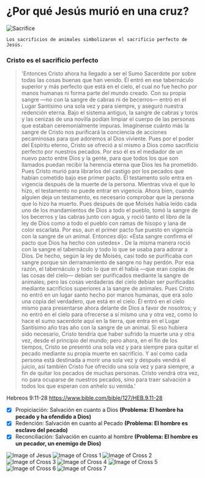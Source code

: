 # ¿Por qué Jesús murió en una cruz?
![Sacrifice](https://github.com/ipereto/skills-communicate-using-markdown/assets/14301820/ba42e339-a77e-4ec9-864a-47588b91e8e3)
```
Los sacrificios de animales simbolizaron el sacrificio perfecto de Jesús.
```
### Cristo es el sacrificio perfecto
>'Entonces Cristo ahora ha llegado a ser el Sumo Sacerdote por sobre todas las cosas buenas que han venido. Él entró en ese tabernáculo superior y más perfecto que está en el cielo, el cual no fue hecho por manos humanas ni forma parte del mundo creado. Con su propia sangre —no con la sangre de cabras ni de becerros— entró en el Lugar Santísimo una sola vez y para siempre, y aseguró nuestra redención eterna. Bajo el sistema antiguo, la sangre de cabras y toros y las cenizas de una novilla podían limpiar el cuerpo de las personas que estaban ceremonialmente impuras. Imagínense cuánto más la sangre de Cristo nos purificará la conciencia de acciones pecaminosas para que adoremos al Dios viviente. Pues por el poder del Espíritu eterno, Cristo se ofreció a sí mismo a Dios como sacrificio perfecto por nuestros pecados. Por eso él es el mediador de un nuevo pacto entre Dios y la gente, para que todos los que son llamados puedan recibir la herencia eterna que Dios les ha prometido. Pues Cristo murió para librarlos del castigo por los pecados que habían cometido bajo ese primer pacto. El testamento solo entra en vigencia después de la muerte de la persona. Mientras viva el que lo hizo, el testamento no puede entrar en vigencia. Ahora bien, cuando alguien deja un testamento, es necesario comprobar que la persona que lo hizo ha muerto. Pues después de que Moisés había leído cada uno de los mandamientos de Dios a todo el pueblo, tomó la sangre de los becerros y las cabras junto con agua, y roció tanto el libro de la ley de Dios como a todo el pueblo con ramas de hisopo y lana de color escarlata. Por eso, aun el primer pacto fue puesto en vigencia con la sangre de un animal. Entonces dijo: «Esta sangre confirma el pacto que Dios ha hecho con ustedes» . De la misma manera roció con la sangre el tabernáculo y todo lo que se usaba para adorar a Dios. De hecho, según la ley de Moisés, casi todo se purificaba con sangre porque sin derramamiento de sangre no hay perdón. Por esa razón, el tabernáculo y todo lo que en él había —que eran copias de las cosas del cielo— debían ser purificados mediante la sangre de animales; pero las cosas verdaderas del cielo debían ser purificadas mediante sacrificios superiores a la sangre de animales. Pues Cristo no entró en un lugar santo hecho por manos humanas, que era solo una copia del verdadero, que está en el cielo. Él entró en el cielo mismo para presentarse ahora delante de Dios a favor de nosotros; y no entró en el cielo para ofrecerse a sí mismo una y otra vez, como lo hace el sumo sacerdote aquí en la tierra, que entra en el Lugar Santísimo año tras año con la sangre de un animal. Si eso hubiera sido necesario, Cristo tendría que haber sufrido la muerte una y otra vez, desde el principio del mundo; pero ahora, en el fin de los tiempos, Cristo se presentó una sola vez y para siempre para quitar el pecado mediante su propia muerte en sacrificio. Y así como cada persona está destinada a morir una sola vez y después vendrá el juicio, así también Cristo fue ofrecido una sola vez y para siempre, a fin de quitar los pecados de muchas personas. Cristo vendrá otra vez, no para ocuparse de nuestros pecados, sino para traer salvación a todos los que esperan con anhelo su venida.'

Hebreos 9:11-28
https://www.bible.com/bible/127/HEB.9.11-28

- [x] Propiciación: Salvación en cuanto a Dios __(Problema: El hombre ha pecado y ha ofendido a Dios)__
- [x] Redención: Salvación en cuanto al Pecado __(Problema: El hombre es esclavo del pecado)__
- [x] Reconciliación: Salvación en cuanto al hombre __(Problema: El hombre es un pecador, un enemigo de Dios)__

![Image of Jesus](https://scontent.feoh5-1.fna.fbcdn.net/v/t39.30808-6/278594552_2223654771117140_3137499625096222152_n.jpg?_nc_cat=103&ccb=1-7&_nc_sid=5f2048&_nc_ohc=YiNz1wespzYAb4eFbFA&_nc_ht=scontent.feoh5-1.fna&oh=00_AfCPuRNch9VgWF63tv-cQq-KsjNm_2n5WhHVs6RMnuea7A&oe=6625E469)
![Image of Cross 1](https://scontent.cdninstagram.com/v/t51.29350-15/422801666_1133798474445428_916192917231336477_n.jpg?stp=dst-jpg_e15&efg=eyJ2ZW5jb2RlX3RhZyI6ImltYWdlX3VybGdlbi43MjB4NzIwLnNkci5mMjkzNTAifQ&_nc_ht=scontent.cdninstagram.com&_nc_cat=108&_nc_ohc=uB1sa_NiQGoAb6R8dd5&edm=APs17CUBAAAA&ccb=7-5&ig_cache_key=MzI5MTA3MTI5NTY0MTEwOTY4NQ%3D%3D.2-ccb7-5&oh=00_AfAUUw972lNfYjQB3PkS6jNniSzhdfz8oXV9kn4Nlon3iw&oe=6625F75D&_nc_sid=10d13b)
![Image of Cross 2](https://scontent.cdninstagram.com/v/t51.29350-15/424438672_915611196473695_799629031980521622_n.jpg?stp=dst-jpg_e15&efg=eyJ2ZW5jb2RlX3RhZyI6ImltYWdlX3VybGdlbi43MjB4NzIwLnNkci5mMjkzNTAifQ&_nc_ht=scontent.cdninstagram.com&_nc_cat=107&_nc_ohc=jAtL3_kfrqMAb4b44qD&edm=APs17CUBAAAA&ccb=7-5&ig_cache_key=MzI5MTA3MTI5NTY2NjM3MjI4OA%3D%3D.2-ccb7-5&oh=00_AfDxplRX7cj6Ob4BQGuX4bPVorGqutYThRY8nNmPKTuUpQ&oe=6625FA54&_nc_sid=10d13b)
![Image of Cross 3](https://scontent.cdninstagram.com/v/t51.29350-15/423859470_336865156003128_3038360459803394253_n.jpg?stp=dst-jpg_e15&efg=eyJ2ZW5jb2RlX3RhZyI6ImltYWdlX3VybGdlbi43MjB4NzIwLnNkci5mMjkzNTAifQ&_nc_ht=scontent.cdninstagram.com&_nc_cat=100&_nc_ohc=2yUqoCRma-4Ab7bz5Xx&edm=APs17CUBAAAA&ccb=7-5&ig_cache_key=MzI5MTA3MTI5NTY4MzI4MjMxNA%3D%3D.2-ccb7-5&oh=00_AfBft8003eWFLsm1WtHpPdvrCDGYCFlbCc6OkoYYEheuAQ&oe=6625C7D0&_nc_sid=10d13b)
![Image of Cross 4](https://scontent.cdninstagram.com/v/t51.29350-15/423417343_1313913989273735_983791714024880040_n.jpg?stp=dst-jpg_e15&efg=eyJ2ZW5jb2RlX3RhZyI6ImltYWdlX3VybGdlbi43MjB4NzIwLnNkci5mMjkzNTAifQ&_nc_ht=scontent.cdninstagram.com&_nc_cat=111&_nc_ohc=Y5tU4kZxE1oAb4iLqCi&edm=APs17CUBAAAA&ccb=7-5&ig_cache_key=MzI5MTA3MTI5NTY0OTY2ODcxNg%3D%3D.2-ccb7-5&oh=00_AfD7Ta2hI2Z1wUDG0-XFNS5gXi1WRkJGD6kHlktar1IvFg&oe=6625F26E&_nc_sid=10d13b)
![Image of Cross 5](https://scontent.cdninstagram.com/v/t51.29350-15/422641519_1126566101576850_6925159588014992503_n.jpg?stp=dst-jpg_e15&efg=eyJ2ZW5jb2RlX3RhZyI6ImltYWdlX3VybGdlbi43MjB4NzIwLnNkci5mMjkzNTAifQ&_nc_ht=scontent.cdninstagram.com&_nc_cat=106&_nc_ohc=3wQ5TdiY2okAb6yERKV&edm=APs17CUBAAAA&ccb=7-5&ig_cache_key=MzI5MTA3MTI5NTY2NjQ3OTU0NA%3D%3D.2-ccb7-5&oh=00_AfA8cqxG8crPRIDrJomJYvduDF5HA5WwXsDBBmQ20akXzw&oe=6625C604&_nc_sid=10d13b)
![Image of Cross 6](https://scontent.cdninstagram.com/v/t51.29350-15/424429106_1395077621127095_8410385278780316261_n.jpg?stp=dst-jpg_e15&efg=eyJ2ZW5jb2RlX3RhZyI6ImltYWdlX3VybGdlbi43MjB4NzIwLnNkci5mMjkzNTAifQ&_nc_ht=scontent.cdninstagram.com&_nc_cat=111&_nc_ohc=S3HasQD0cGUAb5PHCcZ&edm=APs17CUBAAAA&ccb=7-5&ig_cache_key=MzI5MTA3MTI5NTY3NDg5OTQxNQ%3D%3D.2-ccb7-5&oh=00_AfDDnIevJhAjri7JY9RMpmPxqdauoRht8xRBWs9YjHSvTg&oe=6625EBF4&_nc_sid=10d13b)
![Image of Cross 7](https://scontent.cdninstagram.com/v/t51.29350-15/424474954_393899329860223_8370302701504244899_n.jpg?stp=dst-jpg_e15&efg=eyJ2ZW5jb2RlX3RhZyI6ImltYWdlX3VybGdlbi43MjB4NzIwLnNkci5mMjkzNTAifQ&_nc_ht=scontent.cdninstagram.com&_nc_cat=107&_nc_ohc=y2xu0eFPMkIAb4fNWdl&edm=APs17CUBAAAA&ccb=7-5&ig_cache_key=MzI5MTA3MTI5NTY1ODAxNDI2MA%3D%3D.2-ccb7-5&oh=00_AfAznDPt-8hdO8U-SwiewBak83wDru_fGFVJZJ-SgNVkEg&oe=6625D9DC&_nc_sid=10d13b)
